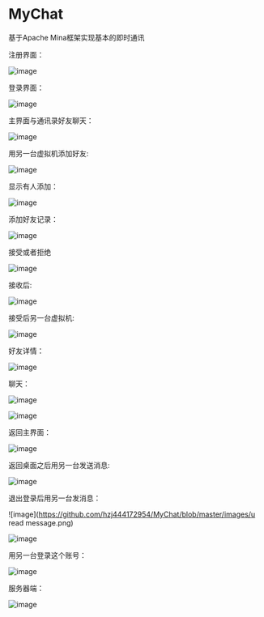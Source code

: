 # MyChat

基于Apache Mina框架实现基本的即时通讯

注册界面：

![image](https://github.com/hzj444172954/MyChat/blob/master/images/register.png)

登录界面：

![image](https://github.com/hzj444172954/MyChat/blob/master/images/login.png)

主界面与通讯录好友聊天：

![image](https://github.com/hzj444172954/MyChat/blob/master/images/main.png)

用另一台虚拟机添加好友:

![image](https://github.com/hzj444172954/MyChat/blob/master/images/add_friend.png)

显示有人添加：

![image](https://github.com/hzj444172954/MyChat/blob/master/images/add_friend-1.png)

添加好友记录：

![image](https://github.com/hzj444172954/MyChat/blob/master/images/add_friend-2.png)

接受或者拒绝

![image](https://github.com/hzj444172954/MyChat/blob/master/images/add_friend-3.png)

接收后:

![image](https://github.com/hzj444172954/MyChat/blob/master/images/contact.png)

接受后另一台虚拟机:

![image](https://github.com/hzj444172954/MyChat/blob/master/images/add_friend-4.png)

好友详情：

![image](https://github.com/hzj444172954/MyChat/blob/master/images/friend_info.png)

聊天：

![image](https://github.com/hzj444172954/MyChat/blob/master/images/chat1.png)

![image](https://github.com/hzj444172954/MyChat/blob/master/images/chat-2.png)

返回主界面：

![image](https://github.com/hzj444172954/MyChat/blob/master/images/main-1.png)

返回桌面之后用另一台发送消息:

![image](https://github.com/hzj444172954/MyChat/blob/master/images/notification.png)

退出登录后用另一台发消息：

![image](https://github.com/hzj444172954/MyChat/blob/master/images/u read message.png)

![image](https://github.com/hzj444172954/MyChat/blob/master/images/unReadMessage-1.png)

用另一台登录这个账号：

![image](https://github.com/hzj444172954/MyChat/blob/master/images/remote_login.png)

服务器端：

![image](https://github.com/hzj444172954/MyChat/blob/master/images/server.png)
